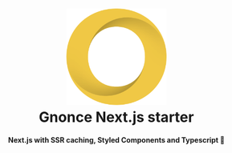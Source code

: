 <h1 align="center">
    <img alt="Gnonce" title="Gnonce" src="https://github.com/Gnonce/gatsby-starter-gnonce/blob/master/src/images/icon.png" width="200"> </br>
    Gnonce Next.js starter
</h1>

<h4 align="center">
  Next.js with SSR caching, Styled Components and Typescript 🤟
</h4>
